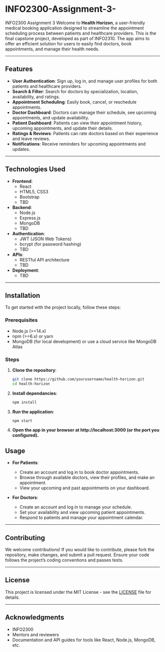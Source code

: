 # INFO2300-Assignment-3-
INFO2300  Assignment 3
Welcome to **Health Horizon**, a user-friendly medical booking application designed to streamline the appointment scheduling process between patients and healthcare providers. This is the final capstone project, developed as part of INFO2310. The app aims to offer an efficient solution for users to easily find doctors, book appointments, and manage their health needs.

---

## Features

- **User Authentication**: Sign up, log in, and manage user profiles for both patients and healthcare providers.
- **Search & Filter**: Search for doctors by specialization, location, availability, and ratings.
- **Appointment Scheduling**: Easily book, cancel, or reschedule appointments.
- **Doctor Dashboard**: Doctors can manage their schedule, see upcoming appointments, and update availability.
- **Patient Dashboard**: Patients can view their appointment history, upcoming appointments, and update their details.
- **Ratings & Reviews**: Patients can rate doctors based on their experience and leave reviews.
- **Notifications**: Receive reminders for upcoming appointments and updates.

---

## Technologies Used

- **Frontend**: 
  - React
  - HTML5, CSS3
  - Bootstrap
  - TBD
- **Backend**: 
  - Node.js
  - Express.js
  - MongoDB 
  - TBD
- **Authentication**: 
  - JWT (JSON Web Tokens)
  - bcrypt (for password hashing)
  - TBD
- **APIs**: 
  - RESTful API architecture
  - TBD
- **Deployment**: 
  - TBD

---

## Installation

To get started with the project locally, follow these steps:

### Prerequisites

- Node.js (>=14.x)
- npm (>=6.x) or yarn
- MongoDB (for local development) or use a cloud service like MongoDB Atlas

### Steps

1. **Clone the repository**:
   ```bash
   git clone https://github.com/yourusername/health-horizon.git
   cd health-horizon
2. **Install dependancies**:
   ```bash
   npm install
3. **Run the application**:
   ```bash
   npm start
4. **Open the app in your browser at http://localhost:3000 (or the port you configured).**
## Usage

- **For Patients**:
  - Create an account and log in to book doctor appointments.
  - Browse through available doctors, view their profiles, and make an appointment.
  - View your upcoming and past appointments on your dashboard.
  
- **For Doctors**:
  - Create an account and log in to manage your schedule.
  - Set your availability and view upcoming patient appointments.
  - Respond to patients and manage your appointment calendar.

---

## Contributing

We welcome contributions! If you would like to contribute, please fork the repository, make changes, and submit a pull request. Ensure your code follows the project’s coding conventions and passes tests.

---

## License

This project is licensed under the MIT License - see the [LICENSE](LICENSE) file for details.

---

## Acknowledgments

- INFO2300
- Mentors and reviewers
- Documentation and API guides for tools like React, Node.js, MongoDB, etc.
